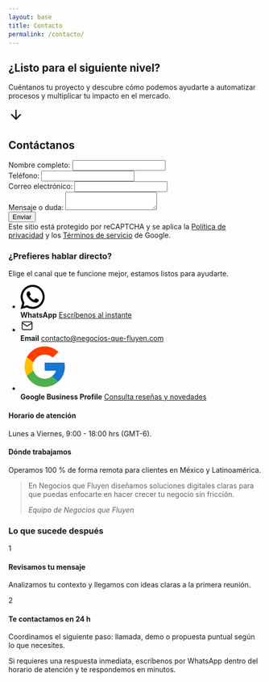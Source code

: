 ```yaml
---
layout: base
title: Contacto
permalink: /contacto/
---
```


<section class="hero hero-contacto">
  <div class="hero-overlay"></div>
  <div class="hero-content">
    <h1>&iquest;Listo para el siguiente nivel?</h1>
    <p>Cu&eacute;ntanos tu proyecto y descubre c&oacute;mo podemos ayudarte a automatizar procesos y multiplicar tu impacto en el mercado.</p>
    <a href="#contacto" class="flecha-scroll" aria-label="Ir al formulario de contacto">
      <svg xmlns="http://www.w3.org/2000/svg" width="30" height="30" viewBox="0 0 24 24" fill="none" stroke="currentColor" stroke-width="2" stroke-linecap="round" stroke-linejoin="round">
        <line x1="12" y1="5" x2="12" y2="19"></line>
        <polyline points="19,12 12,19 5,12"></polyline>
      </svg>
    </a>
  </div>
</section>
<div class="post-hero-espaciado"></div>
<section id="contacto" class="seccion contacto-seccion">
  <div class="contacto-layout">
    <div class="contacto-cabecera">
      <h2 class="titulo-h2 centrado">Cont&aacute;ctanos</h2>
    </div>
    <div class="contacto-formulario">
      <div id="mensaje-envio"></div>
      <form class="form-contacto" id="form-contacto" method="POST">
        <div class="form-contacto-campos">
          <div class="campo-formulario">
            <label for="nombre">Nombre completo:</label>
            <input type="text" id="nombre" name="nombre" required minlength="5" maxlength="50">
          </div>
          <div class="campo-formulario">
            <label for="telefono">Tel&eacute;fono:</label>
            <input type="tel" id="telefono" name="telefono" pattern="[0-9]{10}" maxlength="10" required>
          </div>
          <div class="campo-formulario campo-full">
            <label for="correo">Correo electr&oacute;nico:</label>
            <input type="email" id="correo" name="correo" required>
          </div>
          <div class="campo-formulario campo-full">
            <label for="mensaje">Mensaje o duda:</label>
            <textarea id="mensaje" name="mensaje" rows="2" required></textarea>
          </div>
        </div>
        <input type="hidden" name="g-recaptcha-response" id="g-recaptcha-response">
        <button type="submit" class="btn-primario">
          <span id="btn-texto">Enviar</span>
          <span id="btn-spinner" style="display:none;vertical-align:middle;">
            <svg class="spinner" width="20" height="20" viewBox="0 0 50 50">
              <circle class="path" cx="25" cy="25" r="20" fill="none" stroke="#fff" stroke-width="5"></circle>
            </svg>
          </span>
        </button>
        <div class="recaptcha-notice">
          Este sitio est&aacute; protegido por reCAPTCHA y se aplica la <a href="https://policies.google.com/privacy" target="_blank" rel="noopener">Pol&iacute;tica de privacidad</a> y los <a href="https://policies.google.com/terms" target="_blank" rel="noopener">T&eacute;rminos de servicio</a> de Google.
        </div>
      </form>
    </div>
    <aside class="contacto-panel" aria-label="Opciones de contacto alternas">
      <div class="contact-card">
        <h3 class="contacto-panel-titulo">&iquest;Prefieres hablar directo?</h3>
        <p>Elige el canal que te funcione mejor, estamos listos para ayudarte.</p>
        <ul class="contacto-lista">
          <li class="contacto-item contacto-item-whatsapp">
            <span class="contacto-icono" aria-hidden="true">
              <img src="/assets/icons/whatsapp.svg" alt="">
            </span>
            <div class="contacto-item-contenido">
              <strong>WhatsApp</strong>
              <a href="https://wa.me/5213342822799" target="_blank" rel="noopener">Escr&iacute;benos al instante</a>
            </div>
          </li>
          <li class="contacto-item contacto-item-email">
            <span class="contacto-icono" aria-hidden="true">
              <svg xmlns="http://www.w3.org/2000/svg" width="26" height="26" viewBox="0 0 24 24" fill="none" stroke="currentColor" stroke-width="1.6" stroke-linecap="round" stroke-linejoin="round" focusable="false" aria-hidden="true">
                <rect x="3" y="5" width="18" height="14" rx="2" ry="2"></rect>
                <polyline points="3,7 12,13 21,7"></polyline>
              </svg>
            </span>
            <div class="contacto-item-contenido">
              <strong>Email</strong>
              <a href="mailto:contacto@negocios-que-fluyen.com">contacto@negocios-que-fluyen.com</a>
            </div>
          </li>
          <li class="contacto-item contacto-item-google">
            <span class="contacto-icono" aria-hidden="true">
              <img src="/assets/icons/google.svg" alt="">
            </span>
            <div class="contacto-item-contenido">
              <strong>Google Business Profile</strong>
              <a href="https://www.google.com/search?q=Negocios+que+Fluyen" target="_blank" rel="noopener">Consulta rese&ntilde;as y novedades</a>
            </div>
          </li>
        </ul>
        <div class="contacto-horario">
          <h4>Horario de atenci&oacute;n</h4>
          <p>Lunes a Viernes, 9:00 - 18:00&nbsp;hrs (GMT-6).</p>
        </div>
        <div class="contacto-remoto">
          <h4>D&oacute;nde trabajamos</h4>
          <p>Operamos 100&nbsp;% de forma remota para clientes en M&eacute;xico y Latinoam&eacute;rica.</p>
        </div>
      </div>
    </aside>
  </div>
  <div class="contacto-human">
    <blockquote>
      <p>En Negocios que Fluyen dise&ntilde;amos soluciones digitales claras para que puedas enfocarte en hacer crecer tu negocio sin fricci&oacute;n.</p>
      <cite>Equipo de Negocios que Fluyen</cite>
    </blockquote>
  </div>
  <div class="contacto-pasos">
    <h3>Lo que sucede despu&eacute;s</h3>
    <div class="contacto-pasos-grid">
      <div class="contacto-paso">
        <span class="contacto-paso-numero">1</span>
        <h4>Revisamos tu mensaje</h4>
        <p>Analizamos tu contexto y llegamos con ideas claras a la primera reuni&oacute;n.</p>
      </div>
      <div class="contacto-paso">
        <span class="contacto-paso-numero">2</span>
        <h4>Te contactamos en 24&nbsp;h</h4>
        <p>Coordinamos el siguiente paso: llamada, demo o propuesta puntual seg&uacute;n lo que necesites.</p>
      </div>
    </div>
    <p class="contacto-pasos-nota">Si requieres una respuesta inmediata, escr&iacute;benos por WhatsApp dentro del horario de atenci&oacute;n y te respondemos en minutos.</p>
  </div>
</section>

<script>
  document.addEventListener('DOMContentLoaded', function() {
    const form = document.getElementById('form-contacto');
    const mensajeEnvio = document.getElementById('mensaje-envio');
    const boton = form.querySelector('button[type="submit"]');
    const btnTexto = document.getElementById('btn-texto');
    const btnSpinner = document.getElementById('btn-spinner');

    function mostrarAlerta(html) {
      mensajeEnvio.innerHTML = html;
      const y = mensajeEnvio.getBoundingClientRect().top + window.pageYOffset - 80;
      window.scrollTo({ top: y, behavior: 'smooth' });
    }

    form.addEventListener('submit', function(e) {
      e.preventDefault();
      mensajeEnvio.innerHTML = '';

      const nombre = form.nombre.value.trim();
      const mensaje = form.mensaje.value.trim();

      if (nombre.length < 5 || mensaje.length < 10) {
        mostrarAlerta('<div class="alerta-error">Por favor escribe un nombre y mensaje v&aacute;lidos.</div>');
        setTimeout(() => mensajeEnvio.innerHTML = '', 4000);
        return;
      }

      boton.disabled = true;
      btnTexto.style.display = 'none';
      btnSpinner.style.display = 'inline-block';

        grecaptcha.ready(function () {
        grecaptcha.execute('6Le2RWwrAAAAAI8A-ZqmmB8ZVagQ8SS8-RL6jM8k', { action: 'submit' }).then(async function (token) {
        document.getElementById('g-recaptcha-response').value = token;
        document.getElementById('g-recaptcha-response').remove();

        const formData = new FormData(form);

          

          try {
            const resp = await fetch('https://formsubmit.co/ajax/contacto@negocios-que-fluyen.com', {
              method: 'POST',
              body: formData,
              headers: { 'Accept': 'application/json' }
            });

            if (resp.ok) {
              window.location.href = '/gracias/';
              form.reset();
            } else {
              mostrarAlerta('<div class="alerta-error">Ocurri&oacute; un error al enviar el correo. Intenta de nuevo.</div>');
            }
          } catch {
            mostrarAlerta('<div class="alerta-error">Ocurri&oacute; un error al enviar el correo. Intenta de nuevo.</div>');
          } finally {
            boton.disabled = false;
            btnTexto.style.display = 'inline';
            btnSpinner.style.display = 'none';
            setTimeout(() => mensajeEnvio.innerHTML = '', 4000);
          }
        });
      });
    });
  });
</script>
<script src="https://www.google.com/recaptcha/api.js?render=6Le2RWwrAAAAAI8A-ZqmmB8ZVagQ8SS8-RL6jM8k"></script>
